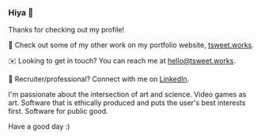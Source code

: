 ### Hiya 👋

Thanks for checking out my profile!

👀 Check out some of my other work on my portfolio website, [tsweet.works](http://www.tsweet.works).

✉️ Looking to get in touch? You can reach me at [hello@tsweet.works](mailto:hello@tsweet.works).

🔗 Recruiter/professional? Connect with me on [LinkedIn](https://www.linkedin.com/in/trvr-sweet).

I'm passionate about the intersection of art and science. Video games as art. Software that is ethically produced and puts the user's best interests first. Software for public good.

Have a good day :)
